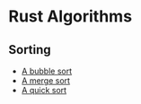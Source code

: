 # Rust Algorithms

## Sorting

- [A bubble sort](bubble_sort/src/main.rs)
- [A merge sort](merge_sort/src/main.rs)
- [A quick sort](quick_sort/src/main.rs)
